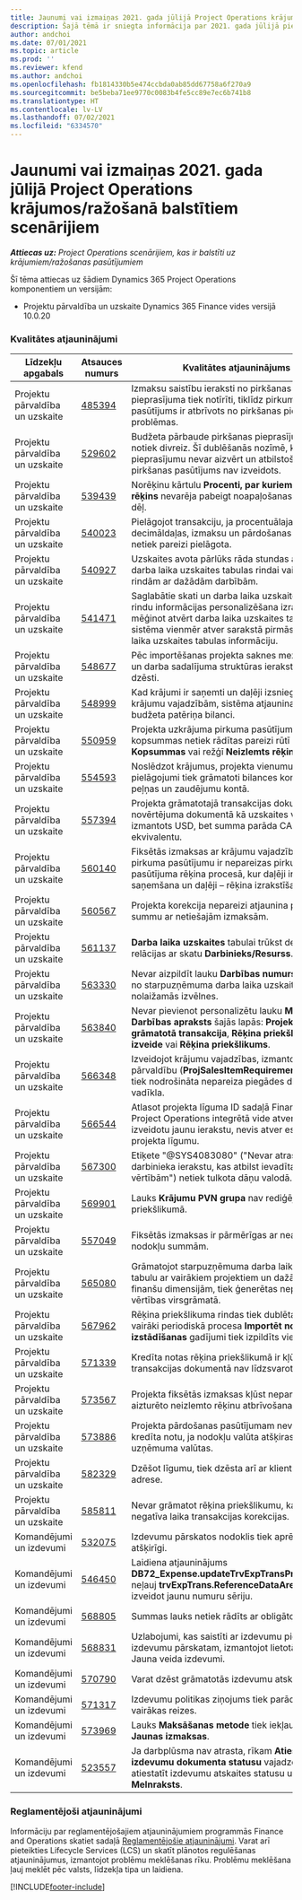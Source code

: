 ```yaml
---
title: Jaunumi vai izmaiņas 2021. gada jūlijā Project Operations krājumos/ražošanā balstītiem scenārijiem
description: Šajā tēmā ir sniegta informācija par 2021. gada jūlijā pieejamajiem kvalitātes atjauninājumiem Project Operations krājumos/ražošanā balstītiem scenārijiem.
author: andchoi
ms.date: 07/01/2021
ms.topic: article
ms.prod: ''
ms.reviewer: kfend
ms.author: andchoi
ms.openlocfilehash: fb1814330b5e474ccbda0ab85dd67758a6f270a9
ms.sourcegitcommit: be5beba71ee9770c0083b4fe5cc89e7ec6b741b8
ms.translationtype: HT
ms.contentlocale: lv-LV
ms.lasthandoff: 07/02/2021
ms.locfileid: "6334570"
---
```

# <a name="whats-new-or-changed-in-project-operations-july-2021-for-stockedproduction-based-scenarios"></a>Jaunumi vai izmaiņas 2021. gada jūlijā Project Operations krājumos/ražošanā balstītiem scenārijiem

_**Attiecas uz:** Project Operations scenārijiem, kas ir balstīti uz krājumiem/ražošanas pasūtījumiem_

Šī tēma attiecas uz šādiem Dynamics 365 Project Operations komponentiem un versijām:

- Projektu pārvaldība un uzskaite Dynamics 365 Finance vides versijā 10.0.20
 
### <a name="quality-updates"></a>Kvalitātes atjauninājumi
                                                                                                                                                                                  
| Līdzekļu apgabals                      | Atsauces numurs| Kvalitātes atjauninājums                                                                                                                                                                          |
|-----------------------------------|--------|---------------------------------------------------------------------------------------------------------------------------------------------------------------------------------|
| Projektu pārvaldība un uzskaite | [485394](https://fix.lcs.dynamics.com/Issue/Details/?bugId=485394) | Izmaksu saistību ieraksti no pirkšanas pieprasījuma tiek notīrīti, tiklīdz pirkuma pasūtījums ir atbrīvots no pirkšanas pieprasījuma problēmas.                                                                           |
| Projektu pārvaldība un uzskaite | [529602](https://fix.lcs.dynamics.com/Issue/Details/?bugId=529602) | Budžeta pārbaude pirkšanas pieprasījumam notiek divreiz. Šī dublēšanās nozīmē, ka pieprasījumu nevar aizvērt un atbilstošais pirkšanas pasūtījums nav izveidots.                                                                                                                        |
| Projektu pārvaldība un uzskaite | [539439](https://fix.lcs.dynamics.com/Issue/Details/?bugId=539439) | Norēķinu kārtulu **Procenti, par kuriem jāizraksta rēķins** nevarēja pabeigt noapaļošanas problēmas dēļ.                                                                              |
| Projektu pārvaldība un uzskaite | [540023](https://fix.lcs.dynamics.com/Issue/Details/?bugId=540023) | Pielāgojot transakciju, ja procentuālajai vērtībai ir decimāldaļas, izmaksu un pārdošanas cena netiek pareizi pielāgota.                                      |
| Projektu pārvaldība un uzskaite | [540927](https://fix.lcs.dynamics.com/Issue/Details/?bugId=540927) | Uzskaites avota pārlūks rāda stundas atsevišķai darba laika uzskaites tabulas rindai vairākām rindām ar dažādām darbībām.                                      |
| Projektu pārvaldība un uzskaite | [541471](https://fix.lcs.dynamics.com/Issue/Details/?bugId=541471) | Saglabātie skati un darba laika uzskaites tabulas rindu informācijas personalizēšana izraisa to, ka, mēģinot atvērt darba laika uzskaites tabulu, sistēma vienmēr atver sarakstā pirmās darba laika uzskaites tabulas informāciju.  |
| Projektu pārvaldība un uzskaite | [548677](https://fix.lcs.dynamics.com/Issue/Details/?bugId=548677) | Pēc importēšanas projekta saknes mezgls pazūd un darba sadalījuma struktūras ieraksti tiek dzēsti.                                                                                             |
| Projektu pārvaldība un uzskaite | [548999](https://fix.lcs.dynamics.com/Issue/Details/?bugId=548999) | Kad krājumi ir saņemti un daļēji izsniegti no krājumu vajadzībām, sistēma atjaunina nepareizu budžeta patēriņa bilanci. |
| Projektu pārvaldība un uzskaite | [550959](https://fix.lcs.dynamics.com/Issue/Details/?bugId=550959) | Projekta uzkrājuma pirkuma pasūtījumos kopsummas netiek rādītas pareizi rūtī **Kopsummas** vai režģī **Neizlemts rēķins**.                                                                  |
| Projektu pārvaldība un uzskaite | [554593](https://fix.lcs.dynamics.com/Issue/Details/?bugId=554593) | Noslēdzot krājumus, projekta vienumu izmaksu pielāgojumi tiek grāmatoti bilances kontā, nevis peļņas un zaudējumu kontā.                                                            |
| Projektu pārvaldība un uzskaite | [557394](https://fix.lcs.dynamics.com/Issue/Details/?bugId=557394) | Projekta grāmatotajā transakcijas dokumentā un novērtējuma dokumentā kā uzskaites valūta tiek izmantots USD, bet summa parāda CAD ekvivalentu.              |
| Projektu pārvaldība un uzskaite | [560140](https://fix.lcs.dynamics.com/Issue/Details/?bugId=560140) | Fiksētās izmaksas ar krājumu vajadzību un pirkuma pasūtījumu ir nepareizas pirkuma pasūtījuma rēķina procesā, kur daļēji ir produktu saņemšana un daļēji – rēķina izrakstīšana.       |
| Projektu pārvaldība un uzskaite | [560567](https://fix.lcs.dynamics.com/Issue/Details/?bugId=560567) | Projekta korekcija nepareizi atjaunina pārdošanas summu ar netiešajām izmaksām.                                                                                    |
| Projektu pārvaldība un uzskaite | [561137](https://fix.lcs.dynamics.com/Issue/Details/?bugId=561137) | **Darba laika uzskaites** tabulai trūkst definētas relācijas ar skatu **Darbinieks/Resurss**.                                                                                   |
| Projektu pārvaldība un uzskaite | [563330](https://fix.lcs.dynamics.com/Issue/Details/?bugId=563330) | Nevar aizpildīt lauku **Darbības numurs**, to atlasot no starpuzņēmuma darba laika uzskaites tabulas nolaižamās izvēlnes.                                                                 |
| Projektu pārvaldība un uzskaite | [563840](https://fix.lcs.dynamics.com/Issue/Details/?bugId=563840) | Nevar pievienot personalizētu lauku **Mērķis** vai **Darbības apraksts** šajās lapās: **Projekta grāmatotā transakcija**, **Rēķina priekšlikuma izveide** vai **Rēķina priekšlikums**.  |
| Projektu pārvaldība un uzskaite | [566348](https://fix.lcs.dynamics.com/Issue/Details/?bugId=566348) | Izveidojot krājumu vajadzības, izmantojot datu pārvaldību (**ProjSalesItemRequirementEntity)**, tiek nodrošināta nepareiza piegādes datuma vadīkla.                                              |
| Projektu pārvaldība un uzskaite | [566544](https://fix.lcs.dynamics.com/Issue/Details/?bugId=566544) | Atlasot projekta līguma ID sadaļā Finanses, Project Operations integrētā vide atver lapu, lai izveidotu jaunu ierakstu, nevis atver esošo projekta līgumu.                                                                                                                 |
| Projektu pārvaldība un uzskaite | [567300](https://fix.lcs.dynamics.com/Issue/Details/?bugId=567300) |  Etiķete "@SYS4083080" ("Nevar atrast unikālu darbinieka ierakstu, kas atbilst ievadītajām vērtībām") netiek tulkota dāņu valodā.                                |
| Projektu pārvaldība un uzskaite | [569901](https://fix.lcs.dynamics.com/Issue/Details/?bugId=569901) | Lauks **Krājumu PVN grupa** nav rediģējams rēķina priekšlikumā.                                                                               |
| Projektu pārvaldība un uzskaite | [557049](https://fix.lcs.dynamics.com/Issue/Details/?bugId=557049) | Fiksētās izmaksas ir pārmērīgas ar neatskaitāmo nodokļu summām.                                                                                                    |
| Projektu pārvaldība un uzskaite | [565080](https://fix.lcs.dynamics.com/Issue/Details/?bugId=565080) | Grāmatojot starpuzņēmuma darba laika uzskaites tabulu ar vairākiem projektiem un dažādām finanšu dimensijām, tiek ģenerētas neparedzētas vērtības virsgrāmatā.                             |
| Projektu pārvaldība un uzskaite | [567962](https://fix.lcs.dynamics.com/Issue/Details/?bugId=567962) | Rēķina priekšlikuma rindas tiek dublētas, jo vairāki periodiskā procesa **Importēt no izstādīšanas** gadījumi tiek izpildīts vienlaikus.                                      |
| Projektu pārvaldība un uzskaite | [571339](https://fix.lcs.dynamics.com/Issue/Details/?bugId=571339) | Kredīta notas rēķina priekšlikumā ir kļūda, tāpēc transakcijas dokumentā nav līdzsvarotas.    |
| Projektu pārvaldība un uzskaite | [573567](https://fix.lcs.dynamics.com/Issue/Details/?bugId=573567) | Projekta fiksētās izmaksas kļūst nepareizas pēc aizturēto neizlemto rēķinu atbrīvošanas.                                                                             |
| Projektu pārvaldība un uzskaite | [573886](https://fix.lcs.dynamics.com/Issue/Details/?bugId=573886) | Projekta pārdošanas pasūtījumam nevar izveidot kredīta notu, ja nodokļu valūta atšķiras no uzņēmuma valūtas.                                      |
| Projektu pārvaldība un uzskaite | [582329](https://fix.lcs.dynamics.com/Issue/Details/?bugId=582329) | Dzēšot līgumu, tiek dzēsta arī ar klientu saistītā adrese.                                                                                     |
| Projektu pārvaldība un uzskaite | [585811](https://fix.lcs.dynamics.com/Issue/Details/?bugId=585811) | Nevar grāmatot rēķina priekšlikumu, kas izriet no negatīva laika transakcijas korekcijas.                                                                    |
| Komandējumi un izdevumi                  | [532075](https://fix.lcs.dynamics.com/Issue/Details/?bugId=532075) | Izdevumu pārskatos nodoklis tiek aprēķināts atšķirīgi.                                                                                                                  |
| Komandējumi un izdevumi                  | [546450](https://fix.lcs.dynamics.com/Issue/Details/?bugId=546450) | Laidiena atjauninājums **DB72_Expense.updateTrvExpTransProjTransId()** neļauj **trvExpTrans.ReferenceDataAreaId** izveidot jaunu numuru sēriju.                    |
| Komandējumi un izdevumi                  | [568805](https://fix.lcs.dynamics.com/Issue/Details/?bugId=568805) | Summas lauks netiek rādīts ar obligāto lauku.                                                                                                             |
| Komandējumi un izdevumi                  | [568831](https://fix.lcs.dynamics.com/Issue/Details/?bugId=568831) | Uzlabojumi, kas saistīti ar izdevumu pievienošanu izdevumu pārskatam, izmantojot lietotāja saskarni Jauna veida izdevumi.                                                            |
| Komandējumi un izdevumi                  | [570790](https://fix.lcs.dynamics.com/Issue/Details/?bugId=570790) | Varat dzēst grāmatotās izdevumu atskaites.                                                                                           |
| Komandējumi un izdevumi                  | [571317](https://fix.lcs.dynamics.com/Issue/Details/?bugId=571317) | Izdevumu politikas ziņojums tiek parādīts vairākas reizes.                                                                                                       |
| Komandējumi un izdevumi                  | [573969](https://fix.lcs.dynamics.com/Issue/Details/?bugId=573969) | Lauks **Maksāšanas metode** tiek iekļauts rūtī **Jaunas izmaksas**.                                                                                                      |
| Komandējumi un izdevumi                  | [523557](https://fix.lcs.dynamics.com/Issue/Details/?bugId=523557) | Ja darbplūsma nav atrasta, rīkam **Atiestatīt izdevumu dokumenta statusu** vajadzētu atiestatīt izdevumu atskaites statusu uz **Melnraksts**. 

### <a name="regulatory-updates"></a>Reglamentējoši atjauninājumi
Informāciju par reglamentējošajiem atjauninājumiem programmās Finance and Operations skatiet sadaļā [Reglamentējošie atjauninājumi](/dynamics365/finance/localizations/regulatory-updates). Varat arī pieteikties Lifecycle Services (LCS) un skatīt plānotos regulēšanas atjauninājumus, izmantojot problēmu meklēšanas rīku. Problēmu meklēšana ļauj meklēt pēc valsts, līdzekļa tipa un laidiena.


[!INCLUDE[footer-include](../../includes/footer-banner.md)]
